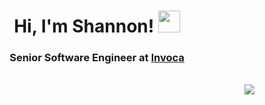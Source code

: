 <h1 align='center'>
  Hi, I'm Shannon! <img src="https://github.com/sstengele/sstengele/assets/26881159/c2c670b8-1937-4315-89ca-5efb0a87cd8b" width="35px" />
</h1>

<h3 align='center'>Senior Software Engineer at <a href='https://invoca.com'>Invoca</a></h3>

<br/>

<!--
<p align="center">
  <img align="middle" src="https://github-readme-stats.vercel.app/api?username=sstengele&count_private=true&show_icons=true&theme=outrun&hide=stars,prs,issues,contribs" />
</p>
-->

<a href="https://visitcount.itsvg.in">
  <img align="right" src="https://visitcount.itsvg.in/api?id=sstengele&label=Profile%20Views&color=11&icon=5&pretty=false" />
</a>

<!-- Here are some ideas to get you started:

- 🔭 I’m currently working on ...
- 🌱 I’m currently learning ...
- 👯 I’m looking to collaborate on ...
- 🤔 I’m looking for help with ...
- 💬 Ask me about ...
- 📫 How to reach me: ...
- 😄 Pronouns: ...
- ⚡ Fun fact: ... -->

